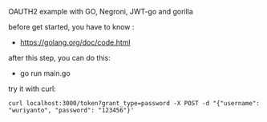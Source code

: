 OAUTH2 example with GO, Negroni, JWT-go and gorilla

before get started, you have to know :

- https://golang.org/doc/code.html

after this step, you can do this:
- go run main.go

try it with curl:

```language:shell
curl localhost:3000/token?grant_type=password -X POST -d "{"username": "wuriyanto", "password": "123456"}'
```
